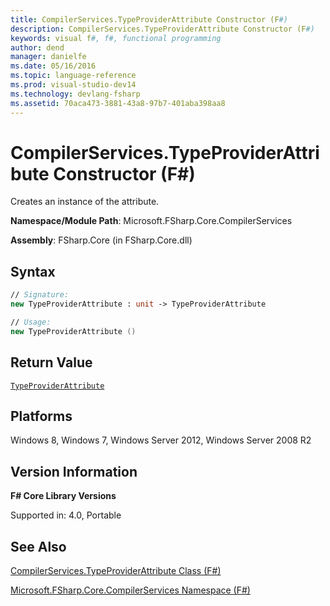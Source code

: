 ```yaml
---
title: CompilerServices.TypeProviderAttribute Constructor (F#)
description: CompilerServices.TypeProviderAttribute Constructor (F#)
keywords: visual f#, f#, functional programming
author: dend
manager: danielfe
ms.date: 05/16/2016
ms.topic: language-reference
ms.prod: visual-studio-dev14
ms.technology: devlang-fsharp
ms.assetid: 70aca473-3881-43a8-97b7-401aba398aa8 
---
```


# CompilerServices.TypeProviderAttribute Constructor (F#)

Creates an instance of the attribute.

**Namespace/Module Path**: Microsoft.FSharp.Core.CompilerServices

**Assembly**: FSharp.Core (in FSharp.Core.dll)


## Syntax

```fsharp
// Signature:
new TypeProviderAttribute : unit -> TypeProviderAttribute

// Usage:
new TypeProviderAttribute ()
```

## Return Value
[`TypeProviderAttribute`](compilerservices.typeproviderattribute-class-%5bfsharp%5d)


## Platforms
Windows 8, Windows 7, Windows Server 2012, Windows Server 2008 R2


## Version Information
**F# Core Library Versions**

Supported in: 4.0, Portable

## See Also
[CompilerServices.TypeProviderAttribute Class &#40;F&#35;&#41;](CompilerServices.TypeProviderAttribute-Class-%5BFSharp%5D.md)

[Microsoft.FSharp.Core.CompilerServices Namespace &#40;F&#35;&#41;](Microsoft.FSharp.Core.CompilerServices-Namespace-%5BFSharp%5D.md)